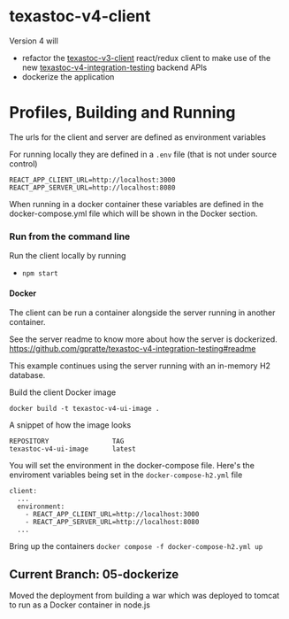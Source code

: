 # texastoc-v4-client

Version 4 will

* refactor the [texastoc-v3-client](https://github.com/gpratte/texastoc-v3-client) react/redux client to
  make use of the new [texastoc-v4-integration-testing](https://github.com/gpratte/texastoc-v4-integration-testing)
  backend APIs
* dockerize the application

# Profiles, Building and Running
The urls for the client and server are defined as environment variables

For running locally they are defined in a `.env` file (that is not under source control)
```
REACT_APP_CLIENT_URL=http://localhost:3000
REACT_APP_SERVER_URL=http://localhost:8080
```
When running in a docker container these variables are defined in the docker-compose.yml file
which will be shown in the Docker section.

### Run from the command line
Run the client locally by running
* `npm start`

#### Docker

The client can be run a container alongside the server running in another container.

See the server readme to know more about how the server is dockerized.
https://github.com/gpratte/texastoc-v4-integration-testing#readme

This example continues using the server running with an in-memory H2 database.

Build the client Docker image

```
docker build -t texastoc-v4-ui-image .
```

A snippet of how the image looks

```
REPOSITORY                TAG
texastoc-v4-ui-image      latest
```

You will set the environment in the docker-compose file. Here's the
enviroment variables being set in the `docker-compose-h2.yml` file

```
client:
  ...
  environment:
    - REACT_APP_CLIENT_URL=http://localhost:3000
    - REACT_APP_SERVER_URL=http://localhost:8080
  ...
```

Bring up the containers `docker compose -f docker-compose-h2.yml up`

## Current Branch: 05-dockerize
Moved the deployment from building a war which was deployed to tomcat to 
run as a Docker container in node.js
